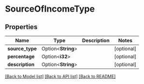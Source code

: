 # SourceOfIncomeType

## Properties

Name | Type | Description | Notes
------------ | ------------- | ------------- | -------------
**source_type** | Option<**String**> |  | [optional]
**percentage** | Option<**i32**> |  | [optional]
**description** | Option<**String**> |  | [optional]

[[Back to Model list]](../README.md#documentation-for-models) [[Back to API list]](../README.md#documentation-for-api-endpoints) [[Back to README]](../README.md)


